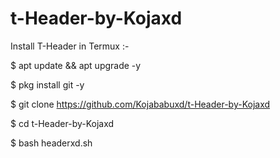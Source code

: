 # t-Header-by-Kojaxd

Install T-Header in Termux :- 

$ apt update && apt upgrade -y


$ pkg install git -y


$ git clone https://github.com/Kojababuxd/t-Header-by-Kojaxd


$ cd t-Header-by-Kojaxd


$ bash headerxd.sh

